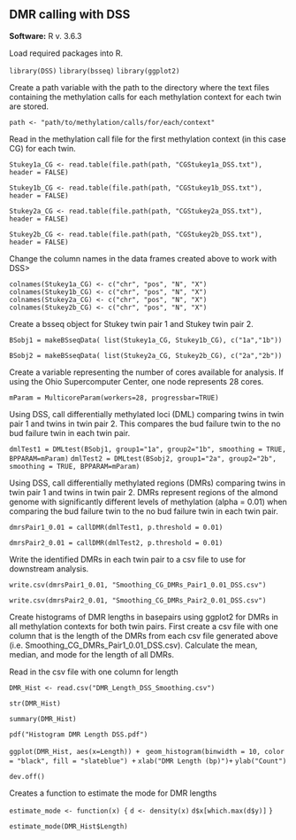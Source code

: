 ## DMR calling with DSS

**Software:**
R v. 3.6.3

Load required packages into R.

```library(DSS)```
```library(bsseq)```
```library(ggplot2)```

Create a path variable with the path to the directory where the text files containing the methylation calls for each methylation context for each twin are stored.

```path <- "path/to/methylation/calls/for/each/context"```

Read in the methylation call file for the first methylation context (in this case CG) for each twin.

```Stukey1a_CG <- read.table(file.path(path, "CGStukey1a_DSS.txt"), header = FALSE)```

```Stukey1b_CG <- read.table(file.path(path, "CGStukey1b_DSS.txt"), header = FALSE)```

```Stukey2a_CG <- read.table(file.path(path, "CGStukey2a_DSS.txt"), header = FALSE)```

```Stukey2b_CG <- read.table(file.path(path, "CGStukey2b_DSS.txt"), header = FALSE)```

Change the column names in the data frames created above to work with DSS>

```colnames(Stukey1a_CG) <- c("chr", "pos", "N", "X")```
```colnames(Stukey1b_CG) <- c("chr", "pos", "N", "X")```
```colnames(Stukey2a_CG) <- c("chr", "pos", "N", "X")```
```colnames(Stukey2b_CG) <- c("chr", "pos", "N", "X")```

Create a bsseq object for Stukey twin pair 1 and Stukey twin pair 2.

```BSobj1 = makeBSseqData( list(Stukey1a_CG, Stukey1b_CG), c("1a","1b"))```

```BSobj2 = makeBSseqData( list(Stukey2a_CG, Stukey2b_CG), c("2a","2b"))```

Create a variable representing the number of cores available for analysis. If using the Ohio Supercomputer Center, one node represents 28 cores.

```mParam = MulticoreParam(workers=28, progressbar=TRUE)```

Using DSS, call differentially methylated loci (DML) comparing twins in twin pair 1 and twins in twin pair 2. This compares the bud failure twin to the no bud failure twin in each twin pair.

```dmlTest1 = DMLtest(BSobj1, group1="1a", group2="1b", smoothing = TRUE, BPPARAM=mParam)```
```dmlTest2 = DMLtest(BSobj2, group1="2a", group2="2b", smoothing = TRUE, BPPARAM=mParam)```

Using DSS, call differentially methylated regions (DMRs) comparing twins in twin pair 1 and twins in twin pair 2. DMRs represent regions of the almond genome with significantly different levels of methylation (alpha = 0.01) when comparing the bud failure twin to the no bud failure twin in each twin pair.

```dmrsPair1_0.01 = callDMR(dmlTest1, p.threshold = 0.01)```

```dmrsPair2_0.01 = callDMR(dmlTest2, p.threshold = 0.01)```

Write the identified DMRs in each twin pair to a csv file to use for downstream analysis.

```write.csv(dmrsPair1_0.01, "Smoothing_CG_DMRs_Pair1_0.01_DSS.csv")```

```write.csv(dmrsPair2_0.01, "Smoothing_CG_DMRs_Pair2_0.01_DSS.csv")```

Create histograms of DMR lengths in basepairs using ggplot2 for DMRs in all methylation contexts for both twin pairs. First create a csv file with one column that is the length of the DMRs from each csv file generated above (i.e. Smoothing_CG_DMRs_Pair1_0.01_DSS.csv). Calculate the mean, median, and mode for the length of all DMRs.

Read in the csv file with one column for length

```DMR_Hist <- read.csv("DMR_Length_DSS_Smoothing.csv")```

```str(DMR_Hist)```

```summary(DMR_Hist)```

```pdf("Histogram DMR Length DSS.pdf")```

```ggplot(DMR_Hist, aes(x=Length)) + ```
  ```geom_histogram(binwidth = 10, color = "black", fill = "slateblue") +```
  ```xlab("DMR Length (bp)")+```
  ```ylab("Count")```

```dev.off()```

Creates a function to estimate the mode for DMR lengths

```estimate_mode <- function(x) {```
  ```d <- density(x)```
  ```d$x[which.max(d$y)]```
```}```

```estimate_mode(DMR_Hist$Length)```
